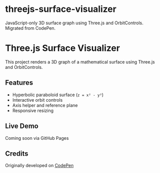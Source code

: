 # threejs-surface-visualizer
JavaScript-only 3D surface graph using Three.js and OrbitControls. Migrated from CodePen.
# Three.js Surface Visualizer

This project renders a 3D graph of a mathematical surface using Three.js and OrbitControls.

## Features
- Hyperbolic paraboloid surface (`z = x² - y²`)
- Interactive orbit controls
- Axis helper and reference plane
- Responsive resizing

## Live Demo
Coming soon via GitHub Pages

## Credits
Originally developed on [CodePen](https://codepen.io/mshina00/pen/mydxwGQ)
